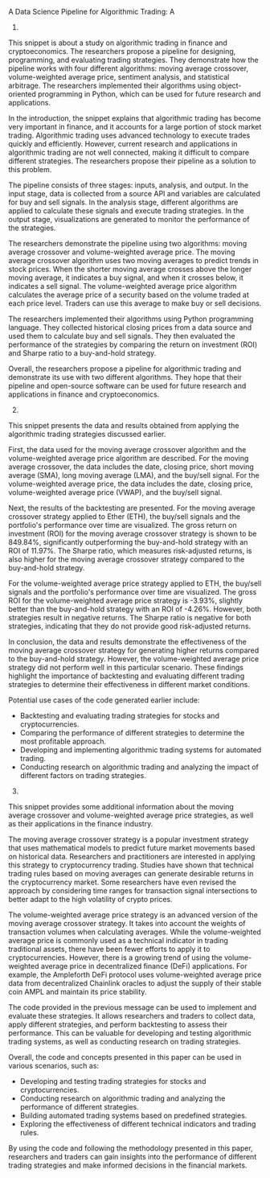 A Data Science Pipeline for Algorithmic Trading: A

1.
This snippet is about a study on algorithmic trading in finance and cryptoeconomics. The researchers propose a pipeline for designing, programming, and evaluating trading strategies. They demonstrate how the pipeline works with four different algorithms: moving average crossover, volume-weighted average price, sentiment analysis, and statistical arbitrage. The researchers implemented their algorithms using object-oriented programming in Python, which can be used for future research and applications.

In the introduction, the snippet explains that algorithmic trading has become very important in finance, and it accounts for a large portion of stock market trading. Algorithmic trading uses advanced technology to execute trades quickly and efficiently. However, current research and applications in algorithmic trading are not well connected, making it difficult to compare different strategies. The researchers propose their pipeline as a solution to this problem.

The pipeline consists of three stages: inputs, analysis, and output. In the input stage, data is collected from a source API and variables are calculated for buy and sell signals. In the analysis stage, different algorithms are applied to calculate these signals and execute trading strategies. In the output stage, visualizations are generated to monitor the performance of the strategies.

The researchers demonstrate the pipeline using two algorithms: moving average crossover and volume-weighted average price. The moving average crossover algorithm uses two moving averages to predict trends in stock prices. When the shorter moving average crosses above the longer moving average, it indicates a buy signal, and when it crosses below, it indicates a sell signal. The volume-weighted average price algorithm calculates the average price of a security based on the volume traded at each price level. Traders can use this average to make buy or sell decisions.

The researchers implemented their algorithms using Python programming language. They collected historical closing prices from a data source and used them to calculate buy and sell signals. They then evaluated the performance of the strategies by comparing the return on investment (ROI) and Sharpe ratio to a buy-and-hold strategy.

Overall, the researchers propose a pipeline for algorithmic trading and demonstrate its use with two different algorithms. They hope that their pipeline and open-source software can be used for future research and applications in finance and cryptoeconomics.

2.
This snippet presents the data and results obtained from applying the algorithmic trading strategies discussed earlier. 

First, the data used for the moving average crossover algorithm and the volume-weighted average price algorithm are described. For the moving average crossover, the data includes the date, closing price, short moving average (SMA), long moving average (LMA), and the buy/sell signal. For the volume-weighted average price, the data includes the date, closing price, volume-weighted average price (VWAP), and the buy/sell signal.

Next, the results of the backtesting are presented. For the moving average crossover strategy applied to Ether (ETH), the buy/sell signals and the portfolio's performance over time are visualized. The gross return on investment (ROI) for the moving average crossover strategy is shown to be 849.84%, significantly outperforming the buy-and-hold strategy with an ROI of 11.97%. The Sharpe ratio, which measures risk-adjusted returns, is also higher for the moving average crossover strategy compared to the buy-and-hold strategy.

For the volume-weighted average price strategy applied to ETH, the buy/sell signals and the portfolio's performance over time are visualized. The gross ROI for the volume-weighted average price strategy is -3.93%, slightly better than the buy-and-hold strategy with an ROI of -4.26%. However, both strategies result in negative returns. The Sharpe ratio is negative for both strategies, indicating that they do not provide good risk-adjusted returns.

In conclusion, the data and results demonstrate the effectiveness of the moving average crossover strategy for generating higher returns compared to the buy-and-hold strategy. However, the volume-weighted average price strategy did not perform well in this particular scenario. These findings highlight the importance of backtesting and evaluating different trading strategies to determine their effectiveness in different market conditions.

Potential use cases of the code generated earlier include:
- Backtesting and evaluating trading strategies for stocks and cryptocurrencies.
- Comparing the performance of different strategies to determine the most profitable approach.
- Developing and implementing algorithmic trading systems for automated trading.
- Conducting research on algorithmic trading and analyzing the impact of different factors on trading strategies.

3.
This snippet provides some additional information about the moving average crossover and volume-weighted average price strategies, as well as their applications in the finance industry.

The moving average crossover strategy is a popular investment strategy that uses mathematical models to predict future market movements based on historical data. Researchers and practitioners are interested in applying this strategy to cryptocurrency trading. Studies have shown that technical trading rules based on moving averages can generate desirable returns in the cryptocurrency market. Some researchers have even revised the approach by considering time ranges for transaction signal intersections to better adapt to the high volatility of crypto prices.

The volume-weighted average price strategy is an advanced version of the moving average crossover strategy. It takes into account the weights of transaction volumes when calculating averages. While the volume-weighted average price is commonly used as a technical indicator in trading traditional assets, there have been fewer efforts to apply it to cryptocurrencies. However, there is a growing trend of using the volume-weighted average price in decentralized finance (DeFi) applications. For example, the Ampleforth DeFi protocol uses volume-weighted average price data from decentralized Chainlink oracles to adjust the supply of their stable coin AMPL and maintain its price stability.

The code provided in the previous message can be used to implement and evaluate these strategies. It allows researchers and traders to collect data, apply different strategies, and perform backtesting to assess their performance. This can be valuable for developing and testing algorithmic trading systems, as well as conducting research on trading strategies.

Overall, the code and concepts presented in this paper can be used in various scenarios, such as:
- Developing and testing trading strategies for stocks and cryptocurrencies.
- Conducting research on algorithmic trading and analyzing the performance of different strategies.
- Building automated trading systems based on predefined strategies.
- Exploring the effectiveness of different technical indicators and trading rules.

By using the code and following the methodology presented in this paper, researchers and traders can gain insights into the performance of different trading strategies and make informed decisions in the financial markets.

